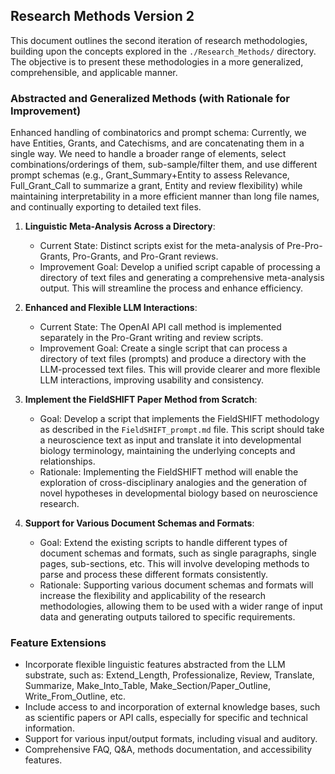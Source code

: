 ## Research Methods Version 2

This document outlines the second iteration of research methodologies, building upon the concepts explored in the `./Research_Methods/` directory. The objective is to present these methodologies in a more generalized, comprehensible, and applicable manner.

### Abstracted and Generalized Methods (with Rationale for Improvement)

Enhanced handling of combinatorics and prompt schema:
Currently, we have Entities, Grants, and Catechisms, and are concatenating them in a single way. We need to handle a broader range of elements, select combinations/orderings of them, sub-sample/filter them, and use different prompt schemas (e.g., Grant_Summary+Entity to assess Relevance, Full_Grant_Call to summarize a grant, Entity and review flexibility) while maintaining interpretability in a more efficient manner than long file names, and continually exporting to detailed text files.

1. **Linguistic Meta-Analysis Across a Directory**:
    - Current State: Distinct scripts exist for the meta-analysis of Pre-Pro-Grants, Pro-Grants, and Pro-Grant reviews.
    - Improvement Goal: Develop a unified script capable of processing a directory of text files and generating a comprehensive meta-analysis output. This will streamline the process and enhance efficiency.

2. **Enhanced and Flexible LLM Interactions**:
    - Current State: The OpenAI API call method is implemented separately in the Pro-Grant writing and review scripts.
    - Improvement Goal: Create a single script that can process a directory of text files (prompts) and produce a directory with the LLM-processed text files. This will provide clearer and more flexible LLM interactions, improving usability and consistency.

3. **Implement the FieldSHIFT Paper Method from Scratch**:
    - Goal: Develop a script that implements the FieldSHIFT methodology as described in the `FieldSHIFT_prompt.md` file. This script should take a neuroscience text as input and translate it into developmental biology terminology, maintaining the underlying concepts and relationships.
    - Rationale: Implementing the FieldSHIFT method will enable the exploration of cross-disciplinary analogies and the generation of novel hypotheses in developmental biology based on neuroscience research.

4. **Support for Various Document Schemas and Formats**:
    - Goal: Extend the existing scripts to handle different types of document schemas and formats, such as single paragraphs, single pages, sub-sections, etc. This will involve developing methods to parse and process these different formats consistently.
    - Rationale: Supporting various document schemas and formats will increase the flexibility and applicability of the research methodologies, allowing them to be used with a wider range of input data and generating outputs tailored to specific requirements.

### Feature Extensions

- Incorporate flexible linguistic features abstracted from the LLM substrate, such as: Extend_Length, Professionalize, Review, Translate, Summarize, Make_Into_Table, Make_Section/Paper_Outline, Write_From_Outline, etc.
- Include access to and incorporation of external knowledge bases, such as scientific papers or API calls, especially for specific and technical information.
- Support for various input/output formats, including visual and auditory.
- Comprehensive FAQ, Q&A, methods documentation, and accessibility features.